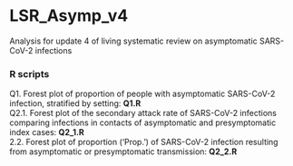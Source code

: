 # LSR_Asymp_v4
Analysis for update 4 of living systematic review on asymptomatic SARS-CoV-2 infections

### R scripts
Q1. Forest plot of proportion of people with asymptomatic SARS-CoV-2 infection, stratified by setting:   <b>Q1.R</b> <br/>
Q2.1. Forest plot of the secondary attack rate of SARS-CoV-2 infections comparing infections in contacts of asymptomatic and presymptomatic index cases: <b>Q2_1.R</b> <br/>
2.2. Forest plot of proportion (‘Prop.’) of SARS-CoV-2 infection resulting from asymptomatic or presymptomatic transmission: <b>Q2_2.R</b><br/>